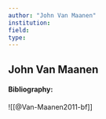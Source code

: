 ```yaml
---
author: "John Van Maanen"
institution:
field:
type:
---
```


## John Van Maanen
#### Bibliography:

![[@Van-Maanen2011-bf]]